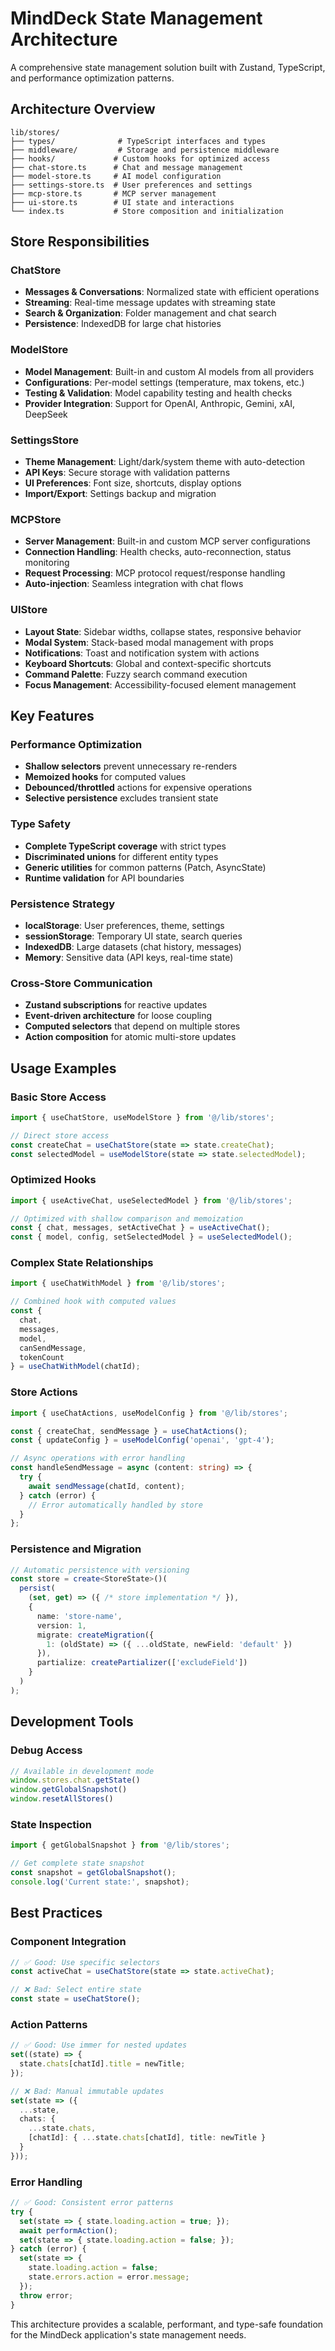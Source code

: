 # MindDeck State Management Architecture

A comprehensive state management solution built with Zustand, TypeScript, and performance optimization patterns.

## Architecture Overview

```
lib/stores/
├── types/              # TypeScript interfaces and types
├── middleware/         # Storage and persistence middleware
├── hooks/             # Custom hooks for optimized access
├── chat-store.ts      # Chat and message management
├── model-store.ts     # AI model configuration
├── settings-store.ts  # User preferences and settings
├── mcp-store.ts       # MCP server management
├── ui-store.ts        # UI state and interactions
└── index.ts           # Store composition and initialization
```

## Store Responsibilities

### ChatStore
- **Messages & Conversations**: Normalized state with efficient operations
- **Streaming**: Real-time message updates with streaming state
- **Search & Organization**: Folder management and chat search
- **Persistence**: IndexedDB for large chat histories

### ModelStore
- **Model Management**: Built-in and custom AI models from all providers
- **Configurations**: Per-model settings (temperature, max tokens, etc.)
- **Testing & Validation**: Model capability testing and health checks
- **Provider Integration**: Support for OpenAI, Anthropic, Gemini, xAI, DeepSeek

### SettingsStore
- **Theme Management**: Light/dark/system theme with auto-detection
- **API Keys**: Secure storage with validation patterns
- **UI Preferences**: Font size, shortcuts, display options
- **Import/Export**: Settings backup and migration

### MCPStore
- **Server Management**: Built-in and custom MCP server configurations
- **Connection Handling**: Health checks, auto-reconnection, status monitoring
- **Request Processing**: MCP protocol request/response handling
- **Auto-injection**: Seamless integration with chat flows

### UIStore
- **Layout State**: Sidebar widths, collapse states, responsive behavior
- **Modal System**: Stack-based modal management with props
- **Notifications**: Toast and notification system with actions
- **Keyboard Shortcuts**: Global and context-specific shortcuts
- **Command Palette**: Fuzzy search command execution
- **Focus Management**: Accessibility-focused element management

## Key Features

### Performance Optimization
- **Shallow selectors** prevent unnecessary re-renders
- **Memoized hooks** for computed values
- **Debounced/throttled** actions for expensive operations
- **Selective persistence** excludes transient state

### Type Safety
- **Complete TypeScript coverage** with strict types
- **Discriminated unions** for different entity types
- **Generic utilities** for common patterns (Patch<T>, AsyncState<T>)
- **Runtime validation** for API boundaries

### Persistence Strategy
- **localStorage**: User preferences, theme, settings
- **sessionStorage**: Temporary UI state, search queries
- **IndexedDB**: Large datasets (chat history, messages)
- **Memory**: Sensitive data (API keys, real-time state)

### Cross-Store Communication
- **Zustand subscriptions** for reactive updates
- **Event-driven architecture** for loose coupling
- **Computed selectors** that depend on multiple stores
- **Action composition** for atomic multi-store updates

## Usage Examples

### Basic Store Access
```typescript
import { useChatStore, useModelStore } from '@/lib/stores';

// Direct store access
const createChat = useChatStore(state => state.createChat);
const selectedModel = useModelStore(state => state.selectedModel);
```

### Optimized Hooks
```typescript
import { useActiveChat, useSelectedModel } from '@/lib/stores';

// Optimized with shallow comparison and memoization
const { chat, messages, setActiveChat } = useActiveChat();
const { model, config, setSelectedModel } = useSelectedModel();
```

### Complex State Relationships
```typescript
import { useChatWithModel } from '@/lib/stores';

// Combined hook with computed values
const { 
  chat, 
  messages, 
  model, 
  canSendMessage, 
  tokenCount 
} = useChatWithModel(chatId);
```

### Store Actions
```typescript
import { useChatActions, useModelConfig } from '@/lib/stores';

const { createChat, sendMessage } = useChatActions();
const { updateConfig } = useModelConfig('openai', 'gpt-4');

// Async operations with error handling
const handleSendMessage = async (content: string) => {
  try {
    await sendMessage(chatId, content);
  } catch (error) {
    // Error automatically handled by store
  }
};
```

### Persistence and Migration
```typescript
// Automatic persistence with versioning
const store = create<StoreState>()(
  persist(
    (set, get) => ({ /* store implementation */ }),
    {
      name: 'store-name',
      version: 1,
      migrate: createMigration({
        1: (oldState) => ({ ...oldState, newField: 'default' })
      }),
      partialize: createPartializer(['excludeField'])
    }
  )
);
```

## Development Tools

### Debug Access
```typescript
// Available in development mode
window.stores.chat.getState()
window.getGlobalSnapshot()
window.resetAllStores()
```

### State Inspection
```typescript
import { getGlobalSnapshot } from '@/lib/stores';

// Get complete state snapshot
const snapshot = getGlobalSnapshot();
console.log('Current state:', snapshot);
```

## Best Practices

### Component Integration
```typescript
// ✅ Good: Use specific selectors
const activeChat = useChatStore(state => state.activeChat);

// ❌ Bad: Select entire state
const state = useChatStore();
```

### Action Patterns
```typescript
// ✅ Good: Use immer for nested updates
set((state) => {
  state.chats[chatId].title = newTitle;
});

// ❌ Bad: Manual immutable updates
set(state => ({
  ...state,
  chats: {
    ...state.chats,
    [chatId]: { ...state.chats[chatId], title: newTitle }
  }
}));
```

### Error Handling
```typescript
// ✅ Good: Consistent error patterns
try {
  set(state => { state.loading.action = true; });
  await performAction();
  set(state => { state.loading.action = false; });
} catch (error) {
  set(state => { 
    state.loading.action = false;
    state.errors.action = error.message;
  });
  throw error;
}
```

This architecture provides a scalable, performant, and type-safe foundation for the MindDeck application's state management needs.